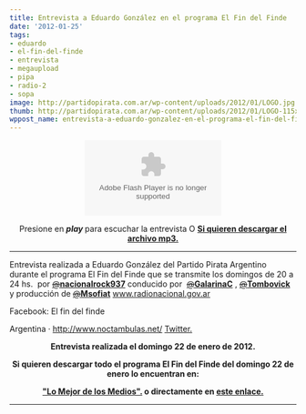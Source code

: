 ```yaml
---
title: Entrevista a Eduardo González en el programa El Fin del Finde
date: '2012-01-25'
tags:
- eduardo
- el-fin-del-finde
- entrevista
- megaupload
- pipa
- radio-2
- sopa
image: http://partidopirata.com.ar/wp-content/uploads/2012/01/LOGO.jpg
thumb: http://partidopirata.com.ar/wp-content/uploads/2012/01/LOGO-115x115.jpg
wppost_name: entrevista-a-eduardo-gonzalez-en-el-programa-el-fin-del-finde
---
```


<center><object id="player1010994" width="240" height="133" classid="clsid:d27cdb6e-ae6d-11cf-96b8-444553540000" codebase="http://download.macromedia.com/pub/shockwave/cabs/flash/swflash.cab#version=6,0,40,0"><param name="AllowScriptAccess" value="always" /><param name="allowFullScreen" value="true" /><param name="wmode" value="transparent" /><param name="src" value="http://www.ivoox.com/playerivoox_ee_1010994_1.html" /><param name="allowfullscreen" value="true" /><param name="allowscriptaccess" value="always" /><embed id="player1010994" width="240" height="133" type="application/x-shockwave-flash" src="http://www.ivoox.com/playerivoox_ee_1010994_1.html" AllowScriptAccess="always" allowFullScreen="true" wmode="transparent" allowfullscreen="true" allowscriptaccess="always" /></object>

Presione en <strong><em>play </em></strong>para escuchar la entrevista
O
<strong><a href="http://www.ivoox.com/_md_1010994_1.mp3" target="_blank">Si quieren descargar el archivo mp3.</a></strong></center>

<hr />

Entrevista realizada a Eduardo González del Partido Pirata Argentino durante el programa El Fin del Finde que se transmite los domingos de 20 a 24 hs.  por <a href="https://twitter.com/#%21/nacionalrock937" rel="nofollow" data-screen-name="nacionalrock937"><s>@</s><strong>nacionalrock937</strong></a> conducido por  <a href="https://twitter.com/#%21/GalarinaC" rel="nofollow" data-screen-name="GalarinaC"><s>@</s><strong>GalarinaC</strong></a> , <a href="https://twitter.com/#%21/Tombovick" rel="nofollow" data-screen-name="Tombovick"><s>@</s><strong>Tombovick</strong></a> y producción de <a href="https://twitter.com/#%21/Msofiat" rel="nofollow" data-screen-name="Msofiat"><s>@</s><strong>Msofiat</strong></a> <a href="http://www.radionacional.gov.ar" target="_blank">www.radionacional.gov.ar</a>

Facebook: El fin del finde

Argentina · <a href="http://www.noctambulas.net/" rel="me nofollow" target="_blank"> http://www.noctambulas.net/ </a>
<a href="https://twitter.com/#!/ElFinDelFinde" target="_blank">Twitter.</a>
<p style="text-align: center;"><strong>Entrevista realizada el domingo 22 de enero de 2012.</strong></p>
<p style="text-align: center;"><strong>Si quieren descargar todo el programa El Fin del Finde del domingo 22 de enero lo encuentran en:</strong></p>
<p style="text-align: center;"><strong> <a href="http://lomejordelosmedios.blogspot.com/2012/01/sagrado-lucas-darko-con-gala-y-vicky-en.html" target="_blank">"Lo Mejor de los Medios".</a>
o directamente en <a href="http://www.ivoox.com/_md_1010680_1.mp3" target="_blank">este enlace.</a></strong></p>


<hr />

&nbsp;
